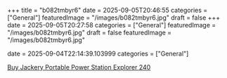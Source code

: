 +++
title = "b082tmbyr6"
date = 2025-09-05T20:46:55
categories = ["General"]
featuredImage = "/images/b082tmbyr6.jpg"
draft = false
+++
date = 2025-09-05T20:27:58
categories = ["General"]
featuredImage = "/images/b082tmbyr6.jpg"
draft = false
featuredImage = "/images/b082tmbyr6.jpg"

date = 2025-09-04T22:14:39.103999
categories = ["General"]

[Buy Jackery Portable Power Station Explorer 240](https://www.amazon.com/dp/B082TMBYR6)
